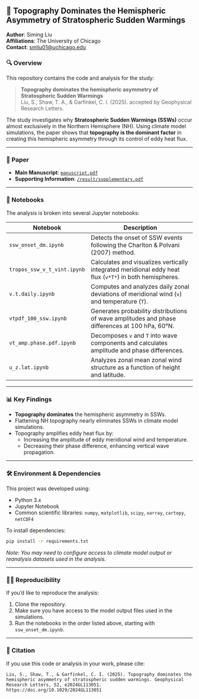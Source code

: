 ## 📘 Topography Dominates the Hemispheric Asymmetry of Stratospheric Sudden Warmings

**Author**: Siming Liu  
**Affiliations**: The University of Chicago  
**Contact**: smliu01@uchicago.edu

### 🔍 Overview

This repository contains the code and analysis for the study:

> **Topography dominates the hemispheric asymmetry of Stratospheric Sudden Warmings**  
> Liu, S., Shaw, T. A., & Garfinkel, C. I. (2025). accepted by Geophysical Research Letters.

The study investigates why **Stratospheric Sudden Warmings (SSWs)** occur almost exclusively in the Northern Hemisphere (NH). Using climate model simulations, the paper shows that **topography is the dominant factor** in creating this hemispheric asymmetry through its control of eddy heat flux.

---

### 📄 Paper

- **Main Manuscript**: [`manuscript.pdf`](./result/manuscript.pdf)  
- **Supporting Information**: [`/result/supplementary.pdf`](./result/supplementary.pdf)

---

### 📂 Notebooks

The analysis is broken into several Jupyter notebooks:

| Notebook | Description |
|----------|-------------|
| `ssw_onset_dm.ipynb` | Detects the onset of SSW events following the Charlton & Polvani (2007) method. |
| `tropos_ssw_v_t_vint.ipynb` | Calculates and visualizes vertically integrated meridional eddy heat flux (`v*T*`) in both hemispheres. |
| `v.t.daily.ipynb` | Computes and analyzes daily zonal deviations of meridional wind (`v`) and temperature (`T`). |
| `vtpdf_100_ssw.ipynb` | Generates probability distributions of wave amplitudes and phase differences at 100 hPa, 60°N. |
| `vt_amp.phase.pdf.ipynb` | Decomposes `v` and `T` into wave components and calculates amplitude and phase differences. |
| `u_z.lat.ipynb` | Analyzes zonal mean zonal wind structure as a function of height and latitude. |

---

### 📊 Key Findings

- **Topography dominates** the hemispheric asymmetry in SSWs.
- Flattening NH topography nearly eliminates SSWs in climate model simulations.
- Topography amplifies eddy heat flux by:
  - Increasing the amplitude of eddy meridional wind and temperature.
  - Decreasing their phase difference, enhancing vertical wave propagation.

---

### 🛠️ Environment & Dependencies

This project was developed using:

- Python 3.x
- Jupyter Notebook
- Common scientific libraries: `numpy`, `matplotlib`, `scipy`, `xarray`, `cartopy`, `netCDF4`

To install dependencies:
```bash
pip install -r requirements.txt
```

*Note: You may need to configure access to climate model output or reanalysis datasets used in the analysis.*

---

### 🧑‍🔬 Reproducibility

If you’d like to reproduce the analysis:

1. Clone the repository.
2. Make sure you have access to the model output files used in the simulations.
3. Run the notebooks in the order listed above, starting with `ssw_onset_dm.ipynb`.

---

### 📘 Citation

If you use this code or analysis in your work, please cite:

```
Liu, S., Shaw, T., & Garfinkel, C. I. (2025). Topography dominates the hemispheric asymmetry of stratospheric sudden warmings. Geophysical Research Letters, 52, e2024GL113051.
https://doi.org/10.1029/2024GL113051
```
